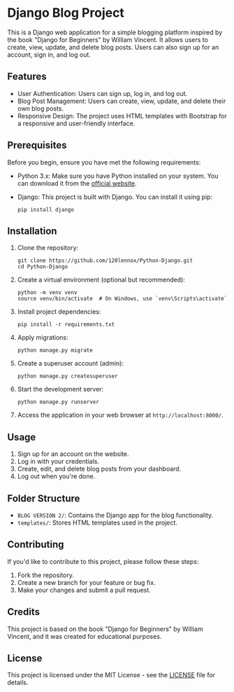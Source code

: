 # Django Blog Project

This is a Django web application for a simple blogging platform inspired by the book "Django for Beginners" by William Vincent. It allows users to create, view, update, and delete blog posts. Users can also sign up for an account, sign in, and log out.

## Features

- User Authentication: Users can sign up, log in, and log out.
- Blog Post Management: Users can create, view, update, and delete their own blog posts.
- Responsive Design: The project uses HTML templates with Bootstrap for a responsive and user-friendly interface.

## Prerequisites

Before you begin, ensure you have met the following requirements:

- Python 3.x: Make sure you have Python installed on your system. You can download it from the [official website](https://www.python.org/downloads/).
- Django: This project is built with Django. You can install it using pip:

    ```
    pip install django
    ```

## Installation

1. Clone the repository:

    ```
    git clone https://github.com/120lennox/Python-Django.git
    cd Python-Django
    ```

2. Create a virtual environment (optional but recommended):

    ```
    python -m venv venv
    source venv/bin/activate  # On Windows, use `venv\Scripts\activate`
    ```

3. Install project dependencies:

    ```
    pip install -r requirements.txt
    ```

4. Apply migrations:

    ```
    python manage.py migrate
    ```

5. Create a superuser account (admin):

    ```
    python manage.py createsuperuser
    ```

6. Start the development server:

    ```
    python manage.py runserver
    ```

7. Access the application in your web browser at `http://localhost:8000/`.

## Usage

1. Sign up for an account on the website.
2. Log in with your credentials.
3. Create, edit, and delete blog posts from your dashboard.
4. Log out when you're done.

## Folder Structure

- `BLOG VERSION 2/`: Contains the Django app for the blog functionality.
- `templates/`: Stores HTML templates used in the project.


## Contributing

If you'd like to contribute to this project, please follow these steps:

1. Fork the repository.
2. Create a new branch for your feature or bug fix.
3. Make your changes and submit a pull request.

## Credits

This project is based on the book "Django for Beginners" by William Vincent, and it was created for educational purposes.

## License

This project is licensed under the MIT License - see the [LICENSE](LICENSE) file for details.
